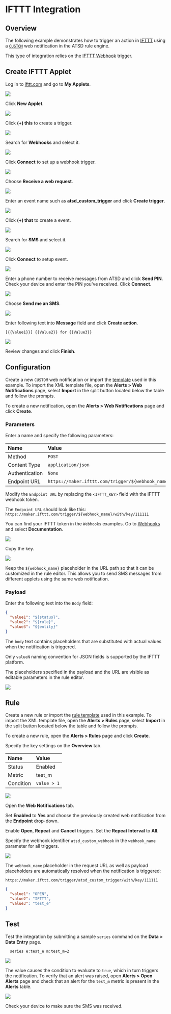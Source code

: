 # IFTTT Integration

## Overview

The following example demonstrates how to trigger an action in [IFTTT](https://ifttt.com/) using a [`CUSTOM`](custom.md) web notification in the ATSD rule engine.

This type of integration relies on the [IFTTT Webhook](https://ifttt.com/maker_webhooks) trigger.

## Create IFTTT Applet

Log in to [ifttt.com](https://ifttt.com) and go to **My Applets**.

![](./images/ifttt_applet_1.png)

Click **New Applet**.

![](./images/ifttt_applet_2.png)

Click **(+) this** to create a trigger.

![](./images/ifttt_applet_3.png)

Search for **Webhooks** and select it.

![](./images/ifttt_applet_4.png)

Click **Connect** to set up a webhook trigger.

![](./images/ifttt_applet_5.png)

Choose **Receive a web request**.

![](./images/ifttt_applet_6.png)

Enter an event name such as **atsd_custom_trigger** and click **Create trigger**.

![](./images/ifttt_applet_7.png)

Click **(+) that** to create a event.

![](./images/ifttt_applet_8.png)

Search for **SMS** and select it.

![](./images/ifttt_applet_9.png)

Click **Connect** to setup event.

![](./images/ifttt_applet_10.png)

Enter a phone number to receive messages from ATSD and click **Send PIN**. Check your device and enter the PIN you've received. Click **Connect**.

![](./images/ifttt_applet_11.png)

Choose **Send me an SMS**.

![](./images/ifttt_applet_12.png)

Enter following text into **Message** field and click **Create action**.

```ls
[{{Value1}}] {{Value2}} for {{Value3}}
```

![](./images/ifttt_applet_13.png)

Review changes and click **Finish**.

## Configuration

Create a new `CUSTOM` web notification or import the [template](./resources/custom-ifttt-notification.xml) used in this example. To import the XML template file, open the **Alerts > Web Notifications** page, select **Import** in the split button located below the table and follow the prompts.

To create a new notification, open the **Alerts > Web Notifications** page and click **Create**.

### Parameters

Enter a name and specify the following parameters:

| **Name** | **Value** |
| :--- | :--- |
| Method | `POST` |
| Content Type | `application/json` |
| Authentication | `None` |
| Endpoint URL | `https://maker.ifttt.com/trigger/${webhook_name}/with/key/<IFTTT_KEY>` |

Modify the `Endpoint URL` by replacing the `<IFTTT_KEY>` field with the IFTTT webhook token.

The `Endpoint URL` should look like this: `https://maker.ifttt.com/trigger/${webhook_name}/with/key/111111`

You can find your IFTTT token in the `Webhooks` examples. Go to [Webhooks](https://ifttt.com/maker_webhooks) and select **Documentation**.

![](./images/ifttt_key_1.png)

Copy the key.

![](./images/ifttt_key_2.png)

Keep the `${webhook_name}` placeholder in the URL path so that it can be customized in the rule editor. This allows you to send SMS messages from different applets using the same web notification.

### Payload

Enter the following text into the `Body` field:

```json
{
  "value1": "${status}",
  "value2": "${rule}",
  "value3": "${entity}"
}
```

The `body` text contains placeholders that are substituted with actual values when the notification is triggered.

Only `valueN` naming convention for JSON fields is supported by the IFTTT platform.

The placeholders specified in the payload and the URL are visible as editable parameters in the rule editor.

![](./images/ifttt_endpoint.png)

## Rule

Create a new rule or import the [rule template](./resources/custom-ifttt-rule.xml) used in this example. To import the XML template file, open the **Alerts > Rules** page, select **Import** in the split button located below the table and follow the prompts.

To create a new rule, open the **Alerts > Rules** page and click **Create**.

Specify the key settings on the **Overview** tab.

| **Name** | **Value** |
| :-------- | :---- |
| Status | Enabled |
| Metric | test_m |
| Condition | `value > 1` |

![](./images/rule_overview.png)

Open the **Web Notifications** tab.

Set **Enabled** to **Yes** and choose the previously created web notification from the **Endpoint** drop-down.

Enable **Open**, **Repeat** and **Cancel** triggers. Set the **Repeat Interval** to **All**.

Specify the webhook identifier `atsd_custom_webhook` in the `webhook_name` parameter for all triggers.

![](./images/ifttt_rule_notification_open.png)

The `webhook_name` placeholder in the request URL as well as payload placeholders are automatically resolved when the notification is triggered:

`https://maker.ifttt.com/trigger/atsd_custom_trigger/with/key/111111`

```json
{
  "value1": "OPEN",
  "value2": "IFTTT",
  "value3": "test_e"
}
```

## Test

Test the integration by submitting a sample `series` command on the **Data > Data Entry** page.

```ls
  series e:test_e m:test_m=2
```

![](./images/rule_test_commands.png)

The value causes the condition to evaluate to `true`, which in turn triggers the notification.
To verify that an alert was raised, open **Alerts > Open Alerts** page and check that an alert for the `test_m` metric is present in the **Alerts** table.

![](./images/ifttt_alert_open.png)

Check your device to make sure the SMS was received.
